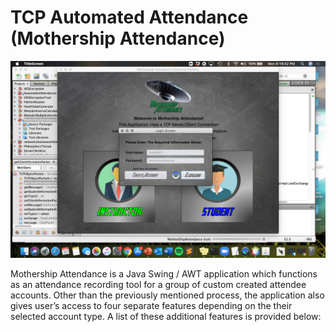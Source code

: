 <!DOCTYPE html>
<html lang="en">

<head>
    <meta charset="UTF-8">
    <meta name="viewport" content="width=device-width, initial-scale=1.0">
    <!-- <link href="styles.css" rel="stylesheet"> -->
</head>

<body>
    <main>
        <h1>TCP Automated Attendance (Mothership Attendance)</h1>
        <img src="Screenshots/Screenshot_A.png" alt="Mothership Attendance Social Media Image">
        <p>Mothership Attendance is a Java Swing / AWT application which functions as an attendance recording tool for a group of custom created attendee accounts. Other than the previously mentioned process, the application also gives user’s access to four separate features depending on the their selected account type. A list of these additional features is provided below:</p>
    </main>
</body>
</html>
